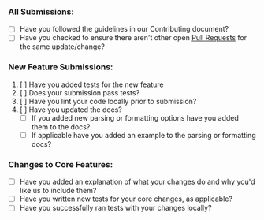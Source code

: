 ### All Submissions:

* [ ] Have you followed the guidelines in our Contributing document?
* [ ] Have you checked to ensure there aren't other open [Pull Requests](https://github.com/c2fo/fast-csv/pulls) for the same update/change?

<!-- You can erase any parts of this template not applicable to your Pull Request. -->

### New Feature Submissions:

1. [ ] Have you added tests for the new feature
2. [ ] Does your submission pass tests?
3. [ ] Have you lint your code locally prior to submission?
4. [ ] Have you updated the docs?
    * [ ] If you added new parsing or formatting options have you added them to the docs?
    * [ ] If applicable have you added an example to the parsing or formatting docs? 

### Changes to Core Features:

* [ ] Have you added an explanation of what your changes do and why you'd like us to include them?
* [ ] Have you written new tests for your core changes, as applicable?
* [ ] Have you successfully ran tests with your changes locally?